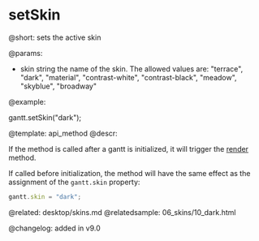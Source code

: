 setSkin
=============

@short:
	sets the active skin

@params:

- skin	string	the name of the skin. The allowed values are: "terrace", "dark", "material", "contrast-white", "contrast-black", "meadow", "skyblue", "broadway"


@example:

gantt.setSkin("dark");

@template:	api_method
@descr:

If the method is called after a gantt is initialized, it will trigger the [render](api/gantt_render.md) method. 

If called before initialization, the method will have the same effect as the assignment of the `gantt.skin` property:

~~~js
gantt.skin = "dark";
~~~

@related:
	desktop/skins.md
@relatedsample:
	06_skins/10_dark.html

@changelog:
added in v9.0

